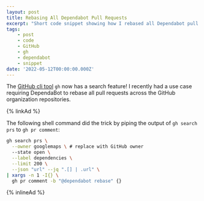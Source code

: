 ```yaml
---
layout: post
title: Rebasing All Dependabot Pull Requests
excerpt: "Short code snippet showing how I rebased all Dependabot pull requests across a GitHub org."
tags:
    - post
    - code
    - GitHub
    - gh
    - dependabot
    - snippet
date: '2022-05-12T00:00:00.000Z'
---
```


The [GitHub cli tool](https://cli.github.com/) `gh` now has a search feature! I recently had a use case requiring DependaBot to rebase all pull requests across the GitHub organization repositories. 

{% linkAd %}

The following shell command did the trick by piping the output of `gh search prs` to `gh pr comment`:

```bash
gh search prs \
  --owner googlemaps \ # replace with GitHub owner
  --state open \
  --label dependencies \
  --limit 200 \
  --json "url" --jq ".[] | .url" \
| xargs -n 1 -I{} \
  gh pr comment -b "@dependabot rebase" {}
```

{% inlineAd %}
